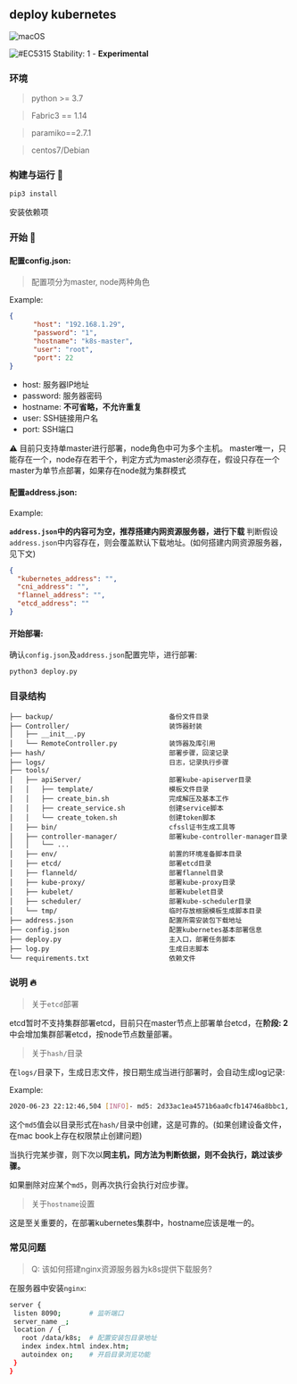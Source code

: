 ## deploy kubernetes

![macOS](https://img.shields.io/badge/macOS-passing-green)

![#EC5315](https://placehold.it/15/f03c15/000000?text=+) Stability: 1 - **Experimental**

### 环境

> python >= 3.7

> Fabric3 == 1.14

> paramiko==2.7.1

> centos7/Debian

### 构建与运行 :rocket:

```bash
pip3 install
```

安装依赖项

### 开始 :tada:

#### 配置config.json:

> 配置项分为master, node两种角色

Example:

```json
{
      "host": "192.168.1.29",
      "password": "1",
      "hostname": "k8s-master",
      "user": "root",
      "port": 22
}
```
* host: 服务器IP地址
* password: 服务器密码
* hostname: **不可省略，不允许重复**
* user: SSH链接用户名
* port: SSH端口

:warning: 目前只支持单master进行部署，node角色中可为多个主机。
master唯一，只能存在一个，node存在若干个，判定方式为master必须存在，假设只存在一个master为单节点部署，如果存在node就为集群模式

#### 配置address.json:

Example:

**`address.json`中的内容可为空，推荐搭建内网资源服务器，进行下载**
判断假设`address.json`中内容存在，则会覆盖默认下载地址。(如何搭建内网资源服务器，见下文)

```json
{
  "kubernetes_address": "",
  "cni_address": "",
  "flannel_address": "",
  "etcd_address": ""
}
```

#### 开始部署:

确认`config.json`及`address.json`配置完毕，进行部署:

```bash
python3 deploy.py
```

### 目录结构

```
├── backup/                             备份文件目录
├── Controller/                         装饰器封装
│   ├── __init__.py
│   └── RemoteController.py             装饰器及库引用
├── hash/                               部署步骤，回滚记录
├── logs/                               日志，记录执行步骤
├── tools/                              
│   ├── apiServer/                      部署kube-apiserver目录
│   │   ├── template/                   模板文件目录
│   │   ├── create_bin.sh               完成解压及基本工作
│   │   ├── create_service.sh           创建service脚本
│   │   └── create_token.sh             创建token脚本
│   ├── bin/                            cfssl证书生成工具等
│   ├── controller-manager/             部署kube-controller-manager目录
│   │   └── ...
│   ├── env/                            前置的环境准备脚本目录
│   ├── etcd/                           部署etcd目录
│   ├── flanneld/                       部署flannel目录
│   ├── kube-proxy/                     部署kube-proxy目录
│   ├── kubelet/                        部署kubelet目录
│   ├── scheduler/                      部署kube-scheduler目录
│   └── tmp/                            临时存放根据模板生成脚本目录
├── address.json                        配置所需安装包下载地址
├── config.json                         配置kubernetes基本部署信息
├── deploy.py                           主入口，部署任务脚本
├── log.py                              生成日志脚本
└── requirements.txt                    依赖文件  
```

### 说明 :fire:

> 关于`etcd`部署

etcd暂时不支持集群部署etcd，目前只在master节点上部署单台etcd，在**阶段: 2**中会增加集群部署etcd，按node节点数量部署。

> 关于`hash/`目录

在`logs/`目录下，生成日志文件，按日期生成当进行部署时，会自动生成log记录:

Example:

```bash
2020-06-23 22:12:46,504 [INFO]- md5: 2d33ac1ea4571b6aa0cfb14746a8bbc1, Re-execute, delete this md5, dir: /hash
```

这个`md5`值会以目录形式在`hash/`目录中创建，这是可靠的。(如果创建设备文件，在mac book上存在权限禁止创建问题)

当执行完某步骤，则下次以**同主机，同方法为判断依据，则不会执行，跳过该步骤。**

如果删除对应某个`md5`，则再次执行会执行对应步骤。

> 关于`hostname`设置

这是至关重要的，在部署kubernetes集群中，hostname应该是唯一的。

### 常见问题

> Q: 该如何搭建nginx资源服务器为k8s提供下载服务?

在服务器中安装`nginx`:

```bash
server {
 listen 8090;       # 监听端口
 server_name _;
 location / {
   root /data/k8s;  # 配置安装包目录地址
   index index.html index.htm;
   autoindex on;    # 开启目录浏览功能
 }
}
```
